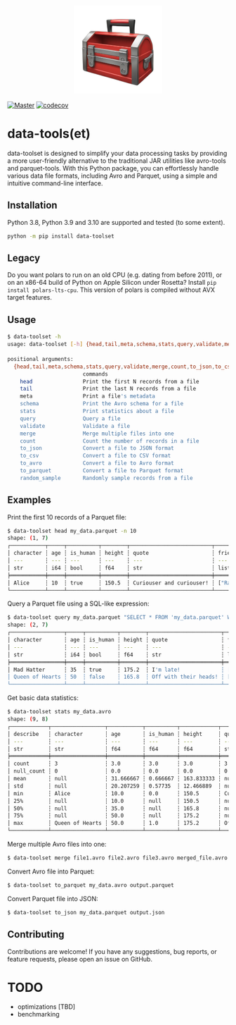 <div align="center">
<img src="https://raw.githubusercontent.com/luminousmen/data-toolset/master/branding/logo/logo.png" width="200">
</div>

[![Master](https://github.com/luminousmen/data-toolset/actions/workflows/master.yml/badge.svg?branch=master)](https://github.com/luminousmen/data-toolset/actions/workflows/master.yml)
[![codecov](https://codecov.io/gh/luminousmen/data-toolset/branch/master/graph/badge.svg?token=6V9IPSRCB0)](https://codecov.io/gh/luminousmen/data-toolset)

# data-tools(et)

data-toolset is designed to simplify your data processing tasks by providing a more user-friendly alternative to the traditional JAR utilities like avro-tools and parquet-tools. With this Python package, you can effortlessly handle various data file formats, including Avro and Parquet, using a simple and intuitive command-line interface.

## Installation

Python 3.8, Python 3.9 and 3.10 are supported and tested (to some extent).

```bash
python -m pip install data-toolset
```

## Legacy

Do you want polars to run on an old CPU (e.g. dating from before 2011), or on an x86-64 build of Python on Apple Silicon under Rosetta? Install `pip install polars-lts-cpu`. This version of polars is compiled without AVX target features.

## Usage

```bash
$ data-toolset -h
usage: data-toolset [-h] {head,tail,meta,schema,stats,query,validate,merge,count,to_json,to_csv,to_avro,to_parquet,random_sample} ...

positional arguments:
  {head,tail,meta,schema,stats,query,validate,merge,count,to_json,to_csv,to_avro,to_parquet,random_sample}
                        commands
    head                Print the first N records from a file
    tail                Print the last N records from a file
    meta                Print a file's metadata
    schema              Print the Avro schema for a file
    stats               Print statistics about a file
    query               Query a file
    validate            Validate a file
    merge               Merge multiple files into one
    count               Count the number of records in a file
    to_json             Convert a file to JSON format
    to_csv              Convert a file to CSV format
    to_avro             Convert a file to Avro format
    to_parquet          Convert a file to Parquet format
    random_sample       Randomly sample records from a file
```

## Examples

Print the first 10 records of a Parquet file:

```bash
$ data-toolset head my_data.parquet -n 10
shape: (1, 7)
┌───────────┬─────┬──────────┬────────┬──────────────────────────┬────────────────────────────┬──────────────────┐
│ character ┆ age ┆ is_human ┆ height ┆ quote                    ┆ friends                    ┆ appearance       │
│ ---       ┆ --- ┆ ---      ┆ ---    ┆ ---                      ┆ ---                        ┆ ---              │
│ str       ┆ i64 ┆ bool     ┆ f64    ┆ str                      ┆ list[str]                  ┆ struct[2]        │
╞═══════════╪═════╪══════════╪════════╪══════════════════════════╪════════════════════════════╪══════════════════╡
│ Alice     ┆ 10  ┆ true     ┆ 150.5  ┆ Curiouser and curiouser! ┆ ["Rabbit", "Cheshire Cat"] ┆ {"blue","small"} │
└───────────┴─────┴──────────┴────────┴──────────────────────────┴────────────────────────────┴──────────────────┘
```

Query a Parquet file using a SQL-like expression:

```bash
$ data-toolset query my_data.parquet "SELECT * FROM 'my_data.parquet' WHERE height > 165"
shape: (2, 7)
┌─────────────────┬─────┬──────────┬────────┬───────────────────────┬────────────────────────────────────┬───────────────────┐
│ character       ┆ age ┆ is_human ┆ height ┆ quote                 ┆ friends                            ┆ appearance        │
│ ---             ┆ --- ┆ ---      ┆ ---    ┆ ---                   ┆ ---                                ┆ ---               │
│ str             ┆ i64 ┆ bool     ┆ f64    ┆ str                   ┆ list[str]                          ┆ struct[2]         │
╞═════════════════╪═════╪══════════╪════════╪═══════════════════════╪════════════════════════════════════╪═══════════════════╡
│ Mad Hatter      ┆ 35  ┆ true     ┆ 175.2  ┆ I'm late!             ┆ ["Alice"]                          ┆ {"green","tall"}  │
│ Queen of Hearts ┆ 50  ┆ false    ┆ 165.8  ┆ Off with their heads! ┆ ["White Rabbit", "King of Hearts"] ┆ {"red","average"} │
└─────────────────┴─────┴──────────┴────────┴───────────────────────┴────────────────────────────────────┴───────────────────┘
```

Get basic data statistics: 

```bash
$ data-toolset stats my_data.avro
shape: (9, 8)
┌────────────┬─────────────────┬───────────┬──────────┬────────────┬──────────────────────────┬─────────┬────────────┐
│ describe   ┆ character       ┆ age       ┆ is_human ┆ height     ┆ quote                    ┆ friends ┆ appearance │
│ ---        ┆ ---             ┆ ---       ┆ ---      ┆ ---        ┆ ---                      ┆ ---     ┆ ---        │
│ str        ┆ str             ┆ f64       ┆ f64      ┆ f64        ┆ str                      ┆ str     ┆ str        │
╞════════════╪═════════════════╪═══════════╪══════════╪════════════╪══════════════════════════╪═════════╪════════════╡
│ count      ┆ 3               ┆ 3.0       ┆ 3.0      ┆ 3.0        ┆ 3                        ┆ 3       ┆ 3          │
│ null_count ┆ 0               ┆ 0.0       ┆ 0.0      ┆ 0.0        ┆ 0                        ┆ 0       ┆ 0          │
│ mean       ┆ null            ┆ 31.666667 ┆ 0.666667 ┆ 163.833333 ┆ null                     ┆ null    ┆ null       │
│ std        ┆ null            ┆ 20.207259 ┆ 0.57735  ┆ 12.466889  ┆ null                     ┆ null    ┆ null       │
│ min        ┆ Alice           ┆ 10.0      ┆ 0.0      ┆ 150.5      ┆ Curiouser and curiouser! ┆ null    ┆ null       │
│ 25%        ┆ null            ┆ 10.0      ┆ null     ┆ 150.5      ┆ null                     ┆ null    ┆ null       │
│ 50%        ┆ null            ┆ 35.0      ┆ null     ┆ 165.8      ┆ null                     ┆ null    ┆ null       │
│ 75%        ┆ null            ┆ 50.0      ┆ null     ┆ 175.2      ┆ null                     ┆ null    ┆ null       │
│ max        ┆ Queen of Hearts ┆ 50.0      ┆ 1.0      ┆ 175.2      ┆ Off with their heads!    ┆ null    ┆ null       │
└────────────┴─────────────────┴───────────┴──────────┴────────────┴──────────────────────────┴─────────┴────────────┘
```

Merge multiple Avro files into one:

```bash
$ data-toolset merge file1.avro file2.avro file3.avro merged_file.avro
```

Convert Avro file into Parquet:

```bash
$ data-toolset to_parquet my_data.avro output.parquet
```

Convert Parquet file into JSON:

```bash
$ data-toolset to_json my_data.parquet output.json
```

## Contributing

Contributions are welcome! If you have any suggestions, bug reports, or feature requests, please open an issue on GitHub.

# TODO

- optimizations [TBD]
- benchmarking